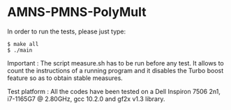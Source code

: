 # AMNS-PMNS-PolyMult

In order to run the tests, please just type:

```
$ make all
$ ./main
```

Important : The script measure.sh has to be run before any test. It allows to count the instructions of a running program and it disables the Turbo boost feature so as to obtain stable measures.

Test platform : All the codes have been tested on a Dell Inspiron 7506 2n1, i7-1165G7 @ 2.80GHz, gcc 10.2.0 and gf2x v1.3 library.
